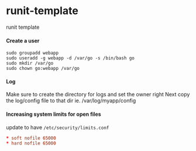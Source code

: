 # runit-template
runit template

#### Create a user
```
sudo groupadd webapp
sudo useradd -g webapp -d /var/go -s /bin/bash go
sudo mkdir /var/go
sudo chown go:webapp /var/go
```

#### Log
Make sure to create the directory for logs and set the owner right
Next copy the log/config file to that dir ie. /var/log/myapp/config

#### Increasing system limits for open files

update to have `/etc/security/limits.conf`
```conf
* soft nofile 65000
* hard nofile 65000
```
